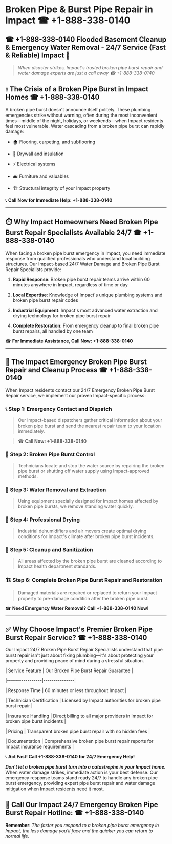 # Broken Pipe & Burst Pipe Repair in Impact ☎ +1-888-338-0140  
## ☎ +1-888-338-0140 Flooded Basement Cleanup & Emergency Water Removal - 24/7 Service (Fast & Reliable) Impact 🚨  

> *When disaster strikes, Impact's trusted broken pipe burst repair and water damage experts are just a call away ☎ +1-888-338-0140*  

## 💧 The Crisis of a Broken Pipe Burst in Impact Homes ☎ +1-888-338-0140  

A broken pipe burst doesn't announce itself politely. These plumbing emergencies strike without warning, often during the most inconvenient times—middle of the night, holidays, or weekends—when Impact residents feel most vulnerable. Water cascading from a broken pipe burst can rapidly damage:  

* 🏠 Flooring, carpeting, and subflooring  
* 🧱 Drywall and insulation  
* ⚡ Electrical systems  
* 🛋️ Furniture and valuables  
* 🏗️ Structural integrity of your Impact property  

📞 **Call Now for Immediate Help: +1-888-338-0140**  

---  

## ⏱️ Why Impact Homeowners Need Broken Pipe Burst Repair Specialists Available 24/7 ☎ +1-888-338-0140  

When facing a broken pipe burst emergency in Impact, you need immediate response from qualified professionals who understand local building structures. Our Impact-based 24/7 Water Damage and Broken Pipe Burst Repair Specialists provide:  

1. **Rapid Response**: Broken pipe burst repair teams arrive within 60 minutes anywhere in Impact, regardless of time or day  
2. **Local Expertise**: Knowledge of Impact's unique plumbing systems and broken pipe burst repair codes  
3. **Industrial Equipment**: Impact's most advanced water extraction and drying technology for broken pipe burst repair  
4. **Complete Restoration**: From emergency cleanup to final broken pipe burst repairs, all handled by one team  

☎ **For Immediate Assistance, Call Now: +1-888-338-0140**  

---  

## 🔧 The Impact Emergency Broken Pipe Burst Repair and Cleanup Process ☎ +1-888-338-0140  

When Impact residents contact our 24/7 Emergency Broken Pipe Burst Repair service, we implement our proven Impact-specific process:  

### 📞 Step 1: Emergency Contact and Dispatch  
> Our Impact-based dispatchers gather critical information about your broken pipe burst and send the nearest repair team to your location immediately.  
> ☎ **Call Now: +1-888-338-0140**  

### 🚿 Step 2: Broken Pipe Burst Control  
> Technicians locate and stop the water source by repairing the broken pipe burst or shutting off water supply using Impact-approved methods.  

### 🌊 Step 3: Water Removal and Extraction  
> Using equipment specially designed for Impact homes affected by broken pipe bursts, we remove standing water quickly.  

### 💨 Step 4: Professional Drying  
> Industrial dehumidifiers and air movers create optimal drying conditions for Impact's climate after broken pipe burst incidents.  

### 🧼 Step 5: Cleanup and Sanitization  
> All areas affected by the broken pipe burst are cleaned according to Impact health department standards.  

### 🏗️ Step 6: Complete Broken Pipe Burst Repair and Restoration  
> Damaged materials are repaired or replaced to return your Impact property to pre-damage condition after the broken pipe burst.  

☎ **Need Emergency Water Removal? Call +1-888-338-0140 Now!**  

---  

## ✅ Why Choose Impact's Premier Broken Pipe Burst Repair Service? ☎ +1-888-338-0140  

Our Impact 24/7 Broken Pipe Burst Repair Specialists understand that pipe burst repair isn't just about fixing plumbing—it's about protecting your property and providing peace of mind during a stressful situation.  

| Service Feature | Our Broken Pipe Burst Repair Guarantee |  
|-----------------|---------------|  
| Response Time | 60 minutes or less throughout Impact |  
| Technician Certification | Licensed by Impact authorities for broken pipe burst repair |  
| Insurance Handling | Direct billing to all major providers in Impact for broken pipe burst incidents |  
| Pricing | Transparent broken pipe burst repair with no hidden fees |  
| Documentation | Comprehensive broken pipe burst repair reports for Impact insurance requirements |  

📞 **Act Fast! Call +1-888-338-0140 for 24/7 Emergency Help!**  

***Don't let a broken pipe burst turn into a catastrophe in your Impact home.*** When water damage strikes, immediate action is your best defense. Our emergency response teams stand ready 24/7 to handle any broken pipe burst emergency, providing expert pipe burst repair and water damage mitigation when Impact residents need it most.  

## 📱 Call Our Impact 24/7 Emergency Broken Pipe Burst Repair Hotline: ☎ +1-888-338-0140  

**Remember**: *The faster you respond to a broken pipe burst emergency in Impact, the less damage you'll face and the quicker you can return to normal life.*